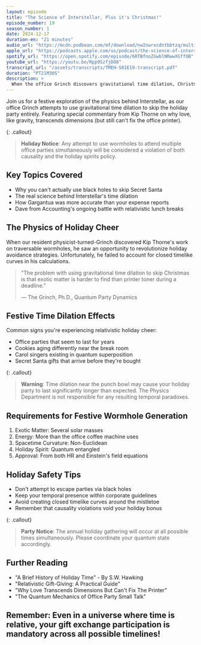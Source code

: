 ```yaml
---
layout: episode
title: "The Science of Interstellar, Plus it's Christmas!"
episode_number: 19
season_number: 1
date: 2024-12-17
duration-en: "21 minutes"
audio_url: "https://mcdn.podbean.com/mf/download/nw2nwrxcdntbbtzq/multiverse-employee-handbook-s01e19-science-of-interstellar-christmas.mp3"
apple_url: "https://podcasts.apple.com/us/podcast/the-science-of-interstellar-plus-its-christmas/id1764134739?i=1000680667278"
spotify_url: "https://open.spotify.com/episode/6RTBfnoZGwblNRwwXGffOB"
youtube_url: "https://youtu.be/Rpp9SzfjDO8"
transcript_url: "/assets/transcripts/TMEH-S01E19-transcript.pdf"
duration: "PT21M30S"
description: >
  When the office Grinch discovers gravitational time dilation, Christmas gets a lot more relative.
---
```


Join us for a festive exploration of the physics behind Interstellar, as our office Grinch attempts to use gravitational time dilation to skip the holiday party entirely. Featuring special commentary from Kip Thorne on why love, like gravity, transcends dimensions (but still can't fix the office printer).

{: .callout}
> **Holiday Notice**: Any attempt to use wormholes to attend multiple office parties simultaneously will be considered a violation of both causality and the holiday spirits policy.

## Key Topics Covered
* Why you can't actually use black holes to skip Secret Santa
* The real science behind Interstellar's time dilation
* How Gargantua was more accurate than your expense reports
* Dave from Accounting's ongoing battle with relativistic lunch breaks

## The Physics of Holiday Cheer
When our resident physicist-turned-Grinch discovered Kip Thorne's work on traversable wormholes, he saw an opportunity to revolutionize holiday avoidance strategies. Unfortunately, he failed to account for closed timelike curves in his calculations.

> "The problem with using gravitational time dilation to skip Christmas is that exotic matter is harder to find than printer toner during a deadline."
>
> — The Grinch, Ph.D., Quantum Party Dynamics

## Festive Time Dilation Effects
Common signs you're experiencing relativistic holiday cheer:
* Office parties that seem to last for years
* Cookies aging differently near the break room
* Carol singers existing in quantum superposition
* Secret Santa gifts that arrive before they're bought

{: .callout}
> **Warning**: Time dilation near the punch bowl may cause your holiday party to last significantly longer than expected. The Physics Department is not responsible for any resulting temporal paradoxes.

## Requirements for Festive Wormhole Generation
1. Exotic Matter: Several solar masses
2. Energy: More than the office coffee machine uses
3. Spacetime Curvature: Non-Euclidean
4. Holiday Spirit: Quantum entangled
5. Approval: From both HR and Einstein's field equations

## Holiday Safety Tips
* Don't attempt to escape parties via black holes
* Keep your temporal presence within corporate guidelines
* Avoid creating closed timelike curves around the mistletoe
* Remember that causality violations void your holiday bonus

{: .callout}
> **Party Notice**: The annual holiday gathering will occur at all possible times simultaneously. Please coordinate your quantum state accordingly.

## Further Reading
* "A Brief History of Holiday Time" - By S.W. Hawking
* "Relativistic Gift-Giving: A Practical Guide"
* "Why Love Transcends Dimensions But Can't Fix The Printer"
* "The Quantum Mechanics of Office Party Small Talk"

Remember: Even in a universe where time is relative, your gift exchange participation is mandatory across all possible timelines!
---
